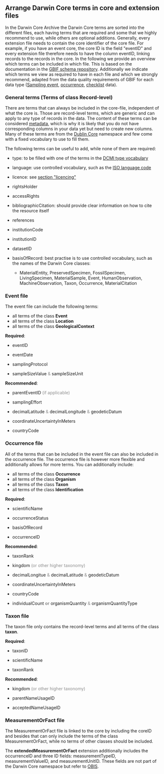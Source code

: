## Arrange Darwin Core terms in core and extension files

In the Darwin Core Archive the Darwin Core terms are sorted into the different files, each having terms that are required and some that we highly recommend to use, while others are optional additions. Generally, every extension file needs to contain the core identifier of the core file. For example, if you have an event core, the core ID is the field "eventID" and every extension file therefore needs to have the column eventID, linking records to the records in the core. In the following we provide an overview which terms can be included in which file. This is based on the documentation in the [GBIF schema repository](https://rs.gbif.org/extensions.html). Additionally we indicate which terms we view as required to have in each file and which we strongly recommend, adapted from the data quality requirements of GBIF for each data type ([Sampling event](https://www.gbif.org/data-quality-requirements-sampling-events), [occurrence](https://www.gbif.org/data-quality-requirements-occurrences), [checklist](https://www.gbif.org/data-quality-requirements-checklists) data).

### General terms (Terms of class Record-level)

There are terms that can always be included in the core-file, independent of what the core is. Those are record-level terms, which are generic and can apply to any type of records in the data. The content of these terms can be considered [metadata](#metadata), which is why it is likely that you do not have corresponding columns in your data yet but need to create new columns. Many of these terms are from the [Dublin Core](#dublincore) namespace and few come with a fixed vocabulary to use to fill them.

The following terms can be useful to add, while none of them are required:

-   type: to be filled with one of the terms in the [DCMI type vocabulary](https://www.dublincore.org/specifications/dublin-core/dcmi-terms/#section-7)

-   language: use controlled vocabulary, such as the [ISO language code](https://www.w3schools.com/tags/ref_language_codes.asp)

-   licence: see [section "licencing"](#Licencing)

-   rightsHolder

-   accessRights

-   bibliographicCitation: should provide clear information on how to cite the resource itself

-   references

-   institutionCode

-   institutionID

-   datasetID

-   basisOfRecord: best practise is to use controlled vocabulary, such as the names of the Darwin Core classes:

    -   MaterialEntity, PreservedSpecimen, FossilSpecimen, LivingSpecimen, MaterialSample, Event, HumanObservation, MachineObservation, Taxon, Occurrence, MaterialCitation

### Event file

The event file can include the following terms:

-   all terms of the class **Event**
-   all terms of the class **Location**
-   all terms of the class **GeologicalContext**


**Required**:

- eventID

- eventDate

- samplingProtocol

- sampleSizeValue <span style="color: #1a1a1a7d;">&</span> sampleSizeUnit 


**Recommended**:

- parentEventID <span style="color: #1a1a1a7d;">(if applicable)</span>

- samplingEffort

- decimalLatitude <span style="color: #1a1a1a7d;">&</span> decimalLongitude <span style="color: #1a1a1a7d;">&</span> geodeticDatum

- coordinateUncertaintyInMeters

- countryCode


### Occurrence file

All of the terms that can be included in the event file can also be included in the occurrence file. The occurrence file is however more flexible and additionally allows for more terms. You can additionally include:

- all terms of the class **Occurrence**
- all terms of the class **Organism**
- all terms of the class **Taxon**
- all terms of the class **Identification**


**Required**:

- scientificName

- occurrenceStatus

- basisOfRecord

- occurrenceID


**Recommended**:

- taxonRank

- kingdom <span style="color: #1a1a1a7d;">(or other higher taxonomy)</span>

- decimalLongitue <span style="color: #1a1a1a7d;">&</span> decimalLatitude <span style="color: #1a1a1a7d;">&</span> geodeticDatum

- coordinateUncertaintyInMeters

- countryCode

- individualCount <span style="color: #1a1a1a7d;">**or**</span> organismQuantity <span style="color: #1a1a1a7d;">&</span> organismQuantityType


### Taxon file

The taxon file only contains the record-level terms and all terms of the class **taxon**. 


**Required**:

- taxonID

- scientificName

- taxonRank


**Recommended**:

- kingdom <span style="color: #1a1a1a7d;">(or other higher taxonomy)</span>

- parentNameUsageID

- acceptedNameUsageID


### MeasurementOrFact file

The MeasurementOrFact file is linked to the core by including the coreID and besides that can only include the terms of the class MeasurementOrFact, while no terms of other classes should be included. 

The **extendedMeasurementOrFact** extension additionally includes the occurrenceID and three ID fields: measurementTypeID, measurementValueID, and measurementUnitID. These fields are not part of the Darwin Core namespace but refer to [OBIS](#OBIS).

<div>

